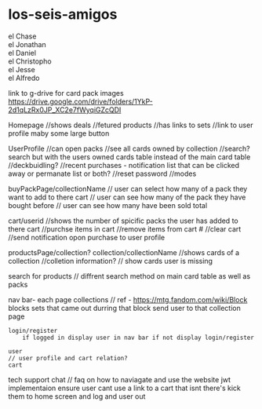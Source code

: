 # los-seis-amigos
el Chase
<br>
el Jonathan
<br>
el Daniel
<br>
el Christopho
<br>
el Jesse
<br>
el Alfredo

link to g-drive for card pack images
https://drive.google.com/drive/folders/1YkP-2d1qLzRx0JP_XC2e7fWyqiGZcQDI

Homepage
	//shows deals
	//fetured products
	//has links to sets
	//link to user profile maby some large button

UserProfile
	//can open packs
	//see all cards owned by collection
	//search? search but with the users owned cards table instead of the main card table
	//deckbuidling?
	//recent purchases - notification list that can be clicked away or permanate list or both?
	//reset password
	//modes

buyPackPage/collectionName
	// user can select how many of a pack they want to add to there cart
	// user can see how many of the pack they have bought before
	// user can see how many have been sold total
	
cart/userid
	//shows the number of spicific packs the user has added to there cart
	//purchse items in cart
	//remove items from cart #
	//clear cart
	//send notification opon purchase to user profile

productsPage/collection?
collection/collectionName
	//shows cards of a collection
	//colletion information?
	// show cards user is missing

search for products
	// diffrent search method on main card table as well as packs

nav bar- each page
	collections    // ref -   https://mtg.fandom.com/wiki/Block
		blocks
			sets that came out durring that block
				send user to that collection page
	
	login/register
		if logged in display user in nav bar if not display login/register

	user
	// user profile and cart relation?
	cart

tech support chat
	// faq on how to naviagate and use the website
jwt implementaion
	ensure user cant use a link to a cart that isnt there's kick them to home screen and log and user out
